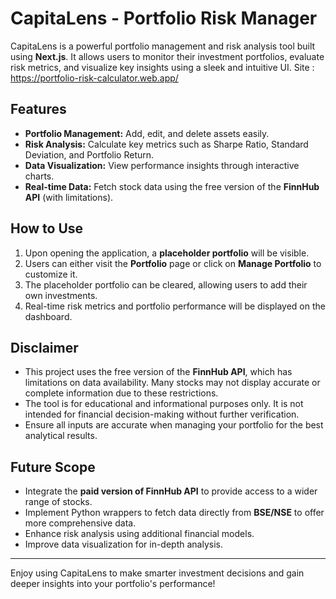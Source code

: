 # CapitaLens - Portfolio Risk Manager

CapitaLens is a powerful portfolio management and risk analysis tool built using **Next.js**. It allows users to monitor their investment portfolios, evaluate risk metrics, and visualize key insights using a sleek and intuitive UI.
Site : https://portfolio-risk-calculator.web.app/

## Features

- **Portfolio Management:** Add, edit, and delete assets easily.
- **Risk Analysis:** Calculate key metrics such as Sharpe Ratio, Standard Deviation, and Portfolio Return.
- **Data Visualization:** View performance insights through interactive charts.
- **Real-time Data:** Fetch stock data using the free version of the **FinnHub API** (with limitations).

## How to Use

1. Upon opening the application, a **placeholder portfolio** will be visible.
2. Users can either visit the **Portfolio** page or click on **Manage Portfolio** to customize it.
3. The placeholder portfolio can be cleared, allowing users to add their own investments.
4. Real-time risk metrics and portfolio performance will be displayed on the dashboard.

## Disclaimer

- This project uses the free version of the **FinnHub API**, which has limitations on data availability. Many stocks may not display accurate or complete information due to these restrictions.
- The tool is for educational and informational purposes only. It is not intended for financial decision-making without further verification.
- Ensure all inputs are accurate when managing your portfolio for the best analytical results.

## Future Scope

- Integrate the **paid version of FinnHub API** to provide access to a wider range of stocks.
- Implement Python wrappers to fetch data directly from **BSE/NSE** to offer more comprehensive data.
- Enhance risk analysis using additional financial models.
- Improve data visualization for in-depth analysis.

---

Enjoy using CapitaLens to make smarter investment decisions and gain deeper insights into your portfolio's performance!


